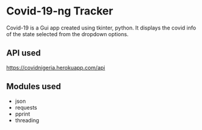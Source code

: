# Covid-19-ng Tracker
Covid-19 is a Gui app created using tkinter, python. It displays the covid info of the state selected from the dropdown options.

## API used
https://covidnigeria.herokuapp.com/api

## Modules used
- json
- requests
- pprint
- threading
